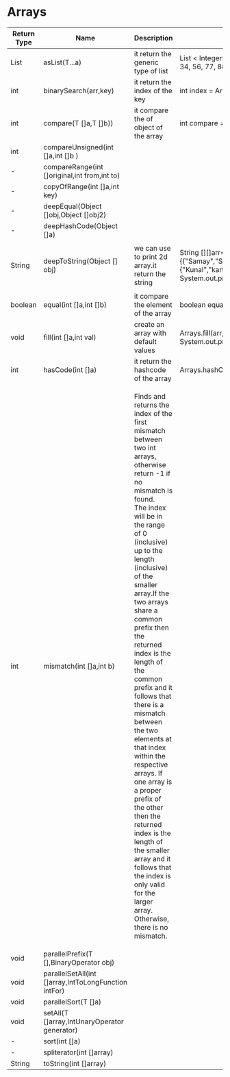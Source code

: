 # Arrays

| Return Type | Name                                                            | Description                                                                                                                                                                                                                                                                                                                                                                                                                                                                                                                                                                                                                                                        | Example                                                                                                                                              |
|-------------|-----------------------------------------------------------------|--------------------------------------------------------------------------------------------------------------------------------------------------------------------------------------------------------------------------------------------------------------------------------------------------------------------------------------------------------------------------------------------------------------------------------------------------------------------------------------------------------------------------------------------------------------------------------------------------------------------------------------------------------------------|------------------------------------------------------------------------------------------------------------------------------------------------------|
| List<T>     | asList(T...a)                                                   | it return the generic type of list                                                                                                                                                                                                                                                                                                                                                                                                                                                                                                                                                                                                                                 | List < Integer> integers = Arrays.asList(12, 34, 56, 77, 88);                                                                                        |
| int         | binarySearch(arr,key)                                           | it return the index of the key                                                                                                                                                                                                                                                                                                                                                                                                                                                                                                                                                                                                                                     | int index = Arrays.binarySearch(arr, 45);                                                                                                            |
| int         | compare(T []a,T []b))                                           | it compare the of object of the array                                                                                                                                                                                                                                                                                                                                                                                                                                                                                                                                                                                                                              | int compare = Arrays.compare(arr,arr1);                                                                                                              |
| int         | compareUnsigned(int []a,int []b  )                              |||     |     |
| -           | compareRange(int []original,int from,int to)                    |||     |     |
| -           | copyOfRange(int []a,int key)                                    |||     |     |
| -           | deepEqual(Object []obj,Object []obj2)                           |||     |     |
| -           | deepHashCode(Object []a)                                        |||     |     |
| String      | deepToString(Object [] obj)                                     | we can use to print 2d array.it return the string                                                                                                                                                                                                                                                                                                                                                                                                                                                                                                                                                                                                                  | <p> String [][]arr={{"Samay","Sukriti","Sankriti","Sarthak"},{"Kunal","kartik","kundan","kumar"}} <br/>System.out.println(Arrays.deepToString(arr)); |                                                                                                                                            |
| boolean     | equal(int []a,int []b)                                          | it compare the element of the array                                                                                                                                                                                                                                                                                                                                                                                                                                                                                                                                                                                                                                | <p>     boolean equals = Arrays.equals(arr, arr1);</p>                                                                                               |
| void        | fill(int []a,int val)                                           | create an array with default values                                                                                                                                                                                                                                                                                                                                                                                                                                                                                                                                                                                                                                | Arrays.fill(arr,0); <br/> System.out.println(Arrays.toString(arr));                                                                                  |     
| int         | hasCode(int []a)                                                | it return the hashcode of the array                                                                                                                                                                                                                                                                                                                                                                                                                                                                                                                                                                                                                                | Arrays.hashCode(arr);                                                                                                                                |     
| int         | mismatch(int []a,int b)                                         | <p> Finds and returns the index of the first mismatch between two int arrays, otherwise return -1 if no mismatch is found. <br/>The index will be in the range of 0 (inclusive) up to the length (inclusive) of the smaller array.If the two arrays share a common prefix then the returned index is the length of the common prefix and it follows that there is a mismatch between the two elements at that index within the respective arrays. If one array is a proper prefix of the other then the returned index is the length of the smaller array and it follows that the index is only valid for the larger array. Otherwise, there is no mismatch.  </p> |                                                                                                                                                      |     |
| void        | parallelPrefix(T [],BinaryOperator<T> obj)                      ||                                                                                                                                                                                                                                                                                                                                                                                                                                                                                                                                                                                                                                                                    |     |
| void        | parallelSetAll(int []array,IntToLongFunction<extends T> intFor) ||                                                                                                                                                                                                                                                                                                                                                                                                                                                                                                                                                                                                                                                                    |     |
| void        | parallelSort(T []a)                                             ||                                                                                                                                                                                                                                                                                                                                                                                                                                                                                                                                                                                                                                                                    |     |
| void        | setAll(T []array,IntUnaryOperator generator)                    ||                                                                                                                                                                                                                                                                                                                                                                                                                                                                                                                                                                                                                                                                    |     |
| -           | sort(int []a)                                                   ||                                                                                                                                                                                                                                                                                                                                                                                                                                                                                                                                                                                                                                                                    |     |
| -           | spliterator(int []array)                                        ||                                                                                                                                                                                                                                                                                                                                                                                                                                                                                                                                                                                                                                                                    |     |
| String      | toString(int []array)                                           ||                                                                                                                                                                                                                                                                                                                                                                                                                                                                                                                                                                                                                                                                    |     | 




